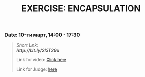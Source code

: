 <h1 align="center">EXERCISE: ENCAPSULATION</h1>
    <br>

<h3>Date: 10-ти март, 14:00 - 17:30</h3>

<blockquote>
    <p>
        <i>
            Short Link: <br> 
            <b>
                http://bit.ly/2I3T29u
            </b> 
        </i>
    </p>
    <p>
        Link for video: 
        <a href="https://www.youtube.com/watch?time_continue=8&v=gNRRw_i4_3M&feature=emb_title">Click here</a>
    </p>
        <p>
        Link for Judge: 
        <a href="https://judge.softuni.bg/Contests/Practice/Index/1939#0">here</a>
    </p>
</blockquote>
